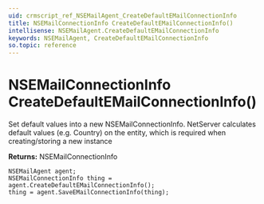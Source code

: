```yaml
---
uid: crmscript_ref_NSEMailAgent_CreateDefaultEMailConnectionInfo
title: NSEMailConnectionInfo CreateDefaultEMailConnectionInfo()
intellisense: NSEMailAgent.CreateDefaultEMailConnectionInfo
keywords: NSEMailAgent, CreateDefaultEMailConnectionInfo
so.topic: reference
---
```


# NSEMailConnectionInfo CreateDefaultEMailConnectionInfo()
	  
Set default values into a new NSEMailConnectionInfo.
NetServer calculates default values (e.g. Country) on the entity, which is required when creating/storing a new instance
	  
**Returns:** NSEMailConnectionInfo

```crmscript
NSEMailAgent agent;
NSEMailConnectionInfo thing = agent.CreateDefaultEMailConnectionInfo();
thing = agent.SaveEMailConnectionInfo(thing);
```

